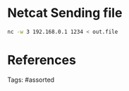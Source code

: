 # Netcat Sending file
```bash
nc -w 3 192.168.0.1 1234 < out.file
```

# References

Tags:
    #assorted

